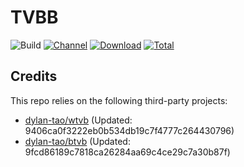 # TVBB

![Build](https://shields.io/github/actions/workflow/status/o0HalfLife0o/TVBoxOSC/test.yml?branch=master&logo=github&label=Build)
[![Channel](https://img.shields.io/badge/Follow-Telegram-blue.svg?logo=telegram)](https://t.me/TVBoxOSC)
[![Download](https://img.shields.io/github/v/release/o0HalfLife0o/TVBoxOSC?color=orange&logoColor=orange&label=Download&logo=DocuSign)](https://github.com/o0HalfLife0o/TVBoxOSC/releases/latest) 
[![Total](https://shields.io/github/downloads/o0HalfLife0o/TVBoxOSC/total?logo=Bookmeter&label=Counts&logoColor=yellow&color=yellow)](https://github.com/o0HalfLife0o/TVBoxOSC/releases)

## Credits
This repo relies on the following third-party projects:
- [dylan-tao/wtvb](https://github.com/dylan-tao/wtvb) (Updated: 9406ca0f3222eb0b534db19c7f4777c264430796)
- [dylan-tao/btvb](https://github.com/dylan-tao/btvb) (Updated: 9fcd86189c7818ca26284aa69c4ce29c7a30b87f)
